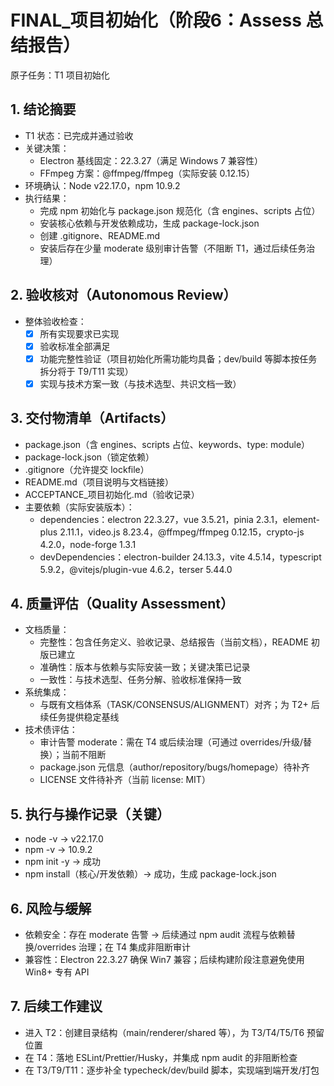 # FINAL\_项目初始化（阶段6：Assess 总结报告）

原子任务：T1 项目初始化

## 1. 结论摘要

- T1 状态：已完成并通过验收
- 关键决策：
  - Electron 基线固定：22.3.27（满足 Windows 7 兼容性）
  - FFmpeg 方案：@ffmpeg/ffmpeg（实际安装 0.12.15）
- 环境确认：Node v22.17.0，npm 10.9.2
- 执行结果：
  - 完成 npm 初始化与 package.json 规范化（含 engines、scripts 占位）
  - 安装核心依赖与开发依赖成功，生成 package-lock.json
  - 创建 .gitignore、README.md
  - 安装后存在少量 moderate 级别审计告警（不阻断 T1，通过后续任务治理）

## 2. 验收核对（Autonomous Review）

- 整体验收检查：
  - [x] 所有实现要求已实现
  - [x] 验收标准全部满足
  - [x] 功能完整性验证（项目初始化所需功能均具备；dev/build 等脚本按任务拆分将于 T9/T11 实现）
  - [x] 实现与技术方案一致（与技术选型、共识文档一致）

## 3. 交付物清单（Artifacts）

- package.json（含 engines、scripts 占位、keywords、type: module）
- package-lock.json（锁定依赖）
- .gitignore（允许提交 lockfile）
- README.md（项目说明与文档链接）
- ACCEPTANCE\_项目初始化.md（验收记录）
- 主要依赖（实际安装版本）：
  - dependencies：electron 22.3.27，vue 3.5.21，pinia 2.3.1，element-plus 2.11.1，video.js 8.23.4，@ffmpeg/ffmpeg 0.12.15，crypto-js 4.2.0，node-forge 1.3.1
  - devDependencies：electron-builder 24.13.3，vite 4.5.14，typescript 5.9.2，@vitejs/plugin-vue 4.6.2，terser 5.44.0

## 4. 质量评估（Quality Assessment）

- 文档质量：
  - 完整性：包含任务定义、验收记录、总结报告（当前文档），README 初版已建立
  - 准确性：版本与依赖与实际安装一致；关键决策已记录
  - 一致性：与技术选型、任务分解、验收标准保持一致
- 系统集成：
  - 与既有文档体系（TASK/CONSENSUS/ALIGNMENT）对齐；为 T2+ 后续任务提供稳定基线
- 技术债评估：
  - 审计告警 moderate：需在 T4 或后续治理（可通过 overrides/升级/替换）；当前不阻断
  - package.json 元信息（author/repository/bugs/homepage）待补齐
  - LICENSE 文件待补齐（当前 license: MIT）

## 5. 执行与操作记录（关键）

- node -v → v22.17.0
- npm -v → 10.9.2
- npm init -y → 成功
- npm install（核心/开发依赖）→ 成功，生成 package-lock.json

## 6. 风险与缓解

- 依赖安全：存在 moderate 告警 → 后续通过 npm audit 流程与依赖替换/overrides 治理；在 T4 集成非阻断审计
- 兼容性：Electron 22.3.27 确保 Win7 兼容；后续构建阶段注意避免使用 Win8+ 专有 API

## 7. 后续工作建议

- 进入 T2：创建目录结构（main/renderer/shared 等），为 T3/T4/T5/T6 预留位置
- 在 T4：落地 ESLint/Prettier/Husky，并集成 npm audit 的非阻断检查
- 在 T3/T9/T11：逐步补全 typecheck/dev/build 脚本，实现端到端开发/打包
